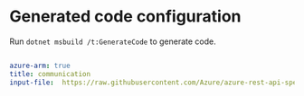 # Generated code configuration

Run `dotnet msbuild /t:GenerateCode` to generate code.

``` yaml

azure-arm: true
title: communication
input-file:  https://raw.githubusercontent.com/Azure/azure-rest-api-specs/be39f5abd3dc4cf6db384f688e0dd18dd907d04b/specification/communication/resource-manager/Microsoft.Communication/preview/2020-08-20-preview/CommunicationService.json

```